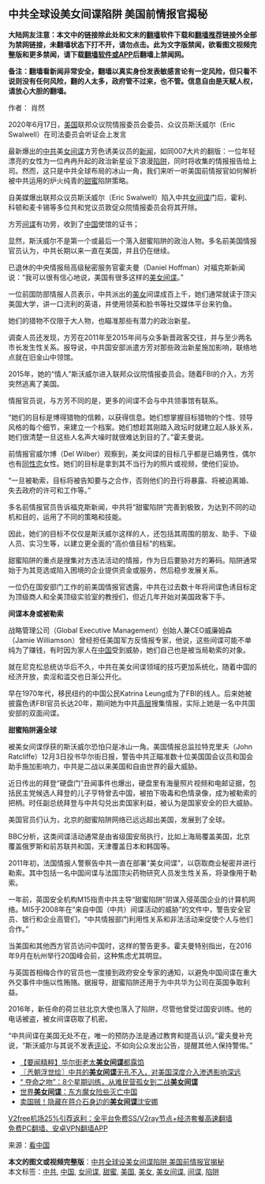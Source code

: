  <h2>中共全球设美女间谍陷阱 美国前情报官揭秘</h2> <p class="notice"><b>大陆网友注意：本文中的链接除此处和文末的<a href="https://github.com/bannedbook/fanqiang" >翻墙</a>软件下载和<a href="https://github.com/killgcd/justmysocks/blob/master/README.md">翻墙推荐</a>链接外全部为禁网链接，未翻墙状态下打不开，请勿点击。此为文字版禁闻，欲看图文视频完整版和更多禁闻，请下载<a href="https://github.com/bannedbook/fanqiang">翻墙软件或APP</a>后翻墙上禁闻网。</p><p>备注：翻墙看新闻非常安全，翻墙以真实身份发表敏感言论有一定风险，但只看不说则没有任何风险，翻的人太多，政府管不过来，也不管。信息自由是天赋人权，请放心大胆的翻墙。</b></p>  <div class="entry"> <p>作者： 肖然</p> <p id="conimg">2020年6月17日，<a href="https://www.bannedbook.org/bnews/tag/%e7%be%8e%e5%9b%bd/" class="st_tag internal_tag" rel="tag" title="标签 美国 下的日志">美国</a>联邦众议院情报委员会委员、众议员斯沃威尔（Eric Swalwell）在司法委员会听证会上发言</p> <p>最新爆出的<a href="https://www.bannedbook.org/bnews/tag/%e4%b8%ad%e5%85%b1/" class="st_tag internal_tag" rel="tag" title="标签 中共 下的日志">中共</a>美<span class='wp_keywordlink'><a href="https://www.bannedbook.org/forum2/topic3076.html" title="《传奇女谍-邓文迪传》" target="_blank">女间谍</a></span>方芳色诱美议员的<span class='wp_keywordlink_affiliate'><a href="https://www.bannedbook.org/" title="新闻">新闻</a></span>，如同007大片的翻版：一位年轻漂亮的女性为一位冉冉升起的政治新星设下浪漫<a href="https://www.bannedbook.org/bnews/tag/%E9%99%B7%E9%98%B1/" class="st_tag internal_tag" rel="tag" title="标签 陷阱 下的日志">陷阱</a>，同时将收集的情报报告给上司。然而，这只是中共全球布局的冰山一角，我们来听一听美国前情报官如何解析被中共运用的炉火纯青的<a href="https://www.bannedbook.org/bnews/tag/%E7%94%9C%E8%9C%9C/" class="st_tag internal_tag" rel="tag" title="标签 甜蜜 下的日志">甜蜜</a>陷阱策略。</p> <p>自美媒爆出联邦众议员斯沃威尔（Eric Swalwell）陷入中共<a href="https://www.bannedbook.org/bnews/tag/%E5%A5%B3%E9%97%B4%E8%B0%8D/" class="st_tag internal_tag" rel="tag" title="标签 女间谍 下的日志">女间谍</a>门后，霍利、科顿和麦卡锡等多位共和党议员敦促众院情报委员会将其开除。</p> <p>方芳<a href="https://www.bannedbook.org/bnews/tag/%e9%97%b4%e8%b0%8d/" class="st_tag internal_tag" rel="tag" title="标签 间谍 下的日志">间谍</a>有功劳，收到了<span class='wp_keywordlink_affiliate'><a href="https://www.bannedbook.org/" title="中国" target="_blank">中国</a></span>使馆的证书；</p> <p>显然，斯沃威尔不是第一个或最后一个落入甜蜜陷阱的政治人物。多名前美国情报官员认为，中共长期以来一直在美国，并且仍在继续。</p> <p>已退休的中央情报局高级秘密服务官霍夫曼（Daniel Hoffman）对福克斯新闻说：“我可以很有信心地说，美国有很多这样的<a href="https://www.bannedbook.org/bnews/tag/%e7%be%8e%e5%a5%b3%e9%97%b4%e8%b0%8d/" class="st_tag internal_tag" rel="tag" title="标签 美女间谍 下的日志">美女间谍</a>。”</p> <p>一位前国防部情报人员表示，中共派出的<a href="https://www.bannedbook.org/bnews/tag/%e7%be%8e%e5%a5%b3/" class="st_tag internal_tag" rel="tag" title="标签 美女 下的日志">美女</a>间谍成百上千，她们通常就读于顶尖美国大学，讲一口流利的英语，并使用领英和脸书等社交媒体平台来钓鱼。</p>  <p>她们的猎物不仅限于大人物，也瞄准那些有潜力的政治新星。</p> <p>调查人员还发现，方芳在2011年至2015年间与众多新晋政客交往，并与至少两名市长发生性关系。报导说，中共国安部派遣方芳对那些政治新星施加影响，联络地点就在旧金山中领馆。</p> <p>2015年，她的“情人”斯沃威尔进入联邦众议院情报委员会。随着FBI的介入，方芳突然逃离了美国。</p> <p>情报官员说，与方芳不同的是，更多的间谍不会与中共领事馆有联系。</p> <p>“她们的目标是博得猎物的信赖，以获得信息。她们想掌握目标猎物的个性、领导风格的每个细节，来建立一个档案。她们想趁其刚踏入政坛时就建立起人脉关系，她们很清楚一旦这些人名声大噪时就很难达到目的了。”霍夫曼说。</p> <p>前情报官威尔博（Del Wilber）观察到，美女间谍的目标几乎都是已婚男性，偶尔也有<span class='wp_keywordlink'><a href="https://www.bannedbook.org/forum57/topic6302.html" title="我所知道的地球历史与奥秘篇（十）：同性恋与吸毒" target="_blank">同性恋</a></span>女性。她们的目标是拿到其不当行为的照片或视频，使他们妥协。</p> <p>“一旦被勒索，目标将被告知要与之合作，否则他们的丑行将暴露、将被迫离婚、失去政府的许可和工作等。”</p> <p>多名前情报官员告诉福克斯新闻，中共将“甜蜜陷阱”完善到极致，为达到不同的动机和目的，运用了不同的策略和技能。</p>  <p>因此，她们的目标不仅仅是斯沃威尔这样的人，还包括其周围的朋友、助手、下级人员、实习生等，以建立更全面的“高价值目标”的档案。</p> <p>甜蜜陷阱的重点是搜集对方违法活动的情报，作为日后要胁对方的筹码。陷阱通常始于为其竞选或陷入困境的企业提供资金或服务，然后稳步发展关系。</p> <p>一位仍在国安部门工作的前美国情报官透露，中共在过去数十年将间谍色诱目标定为顶级商人和全美顶级实验室的教授们，但近几年开始对美国政客下手。</p> <p><strong>间谍本身或被勒索</strong></p> <p>战略管理公司（Global Executive Management）创始人兼CEO威廉姆森（Jamie Williamson）曾经担任美国军方反情报专家，他说，这些间谍可能不单纯为了赚钱，有时因为家人在<a href="https://www.bannedbook.org/bnews/tag/%E4%B8%AD%E5%9B%BD/" class="st_tag internal_tag" rel="tag" title="标签 中国 下的日志">中国</a>受到威胁，她们自己也是被当局勒索的对象。</p> <p>就在尼克松总统访华后不久，中共在美女间谍领域的技巧更加系统化，随着中国的经济开放，卖淫和滥交也日渐公开化。</p> <p>早在1970年代，移民纽约的中国公民Katrina Leung成为了FBI的线人。后来她被披露色诱FBI官员长达20年，期间她为中共<span class='wp_keywordlink_affiliate'><a href="https://www.bannedbook.org/bnews/ccpdope/" title="中共高层内幕" target="_blank">高层</a></span>搜集情报，实际上她是一名中共国安部的双面间谍。</p> <p><strong>甜蜜陷阱遍全球</strong></p>  <p>被美女间谍俘获的斯沃威尔恐怕只是冰山一角。美国情报总监拉特克里夫（John Ratcliffe）12月3日投书华尔街日报，警告中共正瞄准数十位美国国会议员和国会助手施加影响力，中共是二战以来美国和自由世界的最大威胁。</p> <p>近日传出的拜登“硬盘门”丑闻事件也爆出，硬盘里有海量照片视频和电邮证据，包括民主党候选人拜登的儿子亨特曾去中国，被拍下吸毒和色情录像，成为被勒索的把柄。时任副总统拜登与中共勾兑出卖国家利益，被认为是国家安全的巨大威胁。</p> <p>美国官员们认为，北京的甜蜜陷阱网络已远远超出美国，发展到了全球。</p> <p>BBC分析，这类间谍活动通常是由省级国安局执行，比如上海局覆盖美国，北京覆盖俄罗斯和前苏联共和国，天津覆盖日本和韩国等。</p> <p>2011年初，法国情报人警察告中共一直在部署“美女间谍”，以窃取商业秘密并进行勒索。其中包括一名中国间谍与法国顶尖药物研究人员发生性关系，将录像用于勒索。</p> <p>一年前，英国安全机构M15指责中共主导“甜蜜陷阱”阴谋入侵英国企业的计算机网络。MI5于2008年在“来自中国（中共）间谍活动的威胁”的文件中，警告安全官员、银行和企业高管们，“中共情报部门利用性关系和非法活动来促使个人与他们合作。”</p> <p>当美国和其他西方官员访问中国时，这样的警告更多。霍夫曼特别指出，在2016年9月在杭州举行20国峰会前，这种焦虑尤其明显。</p> <p>与英国首相梅合作的官员也一度接到政府安全专家的通知，以避免中国间谍在重大外交事件中施以性贿赂。据报导，甜蜜陷阱还用于为中共华为公司在英国争取利益。</p>  <p>2016年，新任命的荷兰驻北京大使也落入了陷阱，尽管他曾受过国安训练。他的电话被盗，被女间谍窃取了机密。</p> <p>“中共间谍在美国无处不在，唯一的预防办法是通过教育和提高认识。”霍夫曼补充说，“斯沃威尔与其说不发表<span class='wp_keywordlink_affiliate'><a href="https://www.bannedbook.org/bnews/comments/" title="新闻评论" target="_blank">评论</a></span>，不如向公众发出公告，提醒其他人保持警惕。”</p> <ul class='op-related-articles' title='相关阅读'> <li><a href='https://www.bannedbook.org/bnews/comments/20201210/1445248.html' target='_blank'>【要闻精粹】华尔街老太<b>美女间谍</b>都露馅</a></li> <li><a href='https://www.bannedbook.org/bnews/ssgc/20201209/1444394.html' target='_blank'>〖兲朝浮世绘〗中共的<b>美女间谍</b>无孔不入，对美国深度介入渗透影响深远</a></li> <li><a href='https://www.bannedbook.org/bnews/comments/20200607/1370935.html' target='_blank'>“ 夺命之吻”：8个星期训练，从难民营孤女到二战<b>美女间谍</b></a></li> <li><a href='https://www.bannedbook.org/bnews/funmedia/20200402/1304806.html' target='_blank'>世界<b>美女间谍</b>：东方魔女险些灭亡中国</a></li> <li><a href='https://www.bannedbook.org/bnews/lifebaike/20190313/1096427.html' target='_blank'>卖国贼！隐藏在蒋介石身边的<b>美女间谍</b>沈安娜</a></li> </ul> <p class="texttj"> <a href="https://github.com/bannedbook/fanqiang/wiki/V2ray%E6%9C%BA%E5%9C%BA" target="_blank">V2free机场25%引荐返利：全平台免费SS/V2ray节点+经济套餐高速翻墙</a><br/> <a href="https://github.com/bannedbook/fanqiang/wiki/%E7%A6%81%E9%97%BB%E7%BD%91%E5%AE%89%E5%8D%93%E7%BF%BB%E5%A2%99%E6%96%B0%E9%97%BBAPP" target="_blank">免费PC翻墙、安卓VPN翻墙APP</a></p><p> 来源：<span class='wp_keywordlink_affiliate'><a href="https://www.secretchina.com/" title="看中国" target="_blank">看中国</a></span> </p><a name='sharetosocial'></a>       <div><b>本文的图文或视频完整版</b>：<a href='https://www.bannedbook.org/bnews/cbnews/20201211/1445869.html'>中共全球设美女间谍陷阱 美国前情报官揭秘</a></div>  </div><!--END ENTRY--> <div class="postfooter"> <div>本文标签：<a href="https://www.bannedbook.org/bnews/tag/%e4%b8%ad%e5%85%b1/" rel="tag">中共</a>, <a href="https://www.bannedbook.org/bnews/tag/%E4%B8%AD%E5%9B%BD/" rel="tag">中国</a>, <a href="https://www.bannedbook.org/bnews/tag/%E5%A5%B3%E9%97%B4%E8%B0%8D/" rel="tag">女间谍</a>, <a href="https://www.bannedbook.org/bnews/tag/%E7%94%9C%E8%9C%9C/" rel="tag">甜蜜</a>, <a href="https://www.bannedbook.org/bnews/tag/%e7%be%8e%e5%9b%bd/" rel="tag">美国</a>, <a href="https://www.bannedbook.org/bnews/tag/%e7%be%8e%e5%a5%b3/" rel="tag">美女</a>, <a href="https://www.bannedbook.org/bnews/tag/%e7%be%8e%e5%a5%b3%e9%97%b4%e8%b0%8d/" rel="tag">美女间谍</a>, <a href="https://www.bannedbook.org/bnews/tag/%e9%97%b4%e8%b0%8d/" rel="tag">间谍</a>, <a href="https://www.bannedbook.org/bnews/tag/%E9%99%B7%E9%98%B1/" rel="tag">陷阱</a></div>  </div><!--END POSTFOOTER--> 